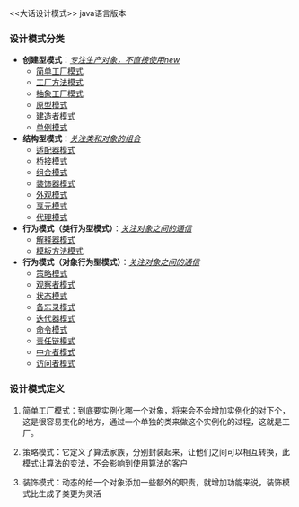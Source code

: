 <<大话设计模式>> java语言版本


### 设计模式分类
        
- **创建型模式**：<u>*专注生产对象，不直接使用new*</u>
    - [简单工厂模式](https://github.com/1546844168/java-design-patterns/tree/master/simple-factory)
    - [工厂方法模式](https://github.com/1546844168/java-design-patterns/tree/master/factory-method)
    - [抽象工厂模式](https://github.com/1546844168/java-design-patterns/tree/master/abstract-factory)
    - [原型模式](https://github.com/1546844168/java-design-patterns/tree/master/prototype)
    - [建造者模式](https://github.com/1546844168/java-design-patterns/tree/master/builder)
    - [单例模式](https://github.com/1546844168/java-design-patterns/tree/master/singleton)
- **结构型模式**：*<u>关注类和对象的组合</u>*
    - [适配器模式](https://github.com/1546844168/java-design-patterns/tree/master/adapter)
    - [桥接模式](https://github.com/1546844168/java-design-patterns/tree/master/bridge)
    - [组合模式](https://github.com/1546844168/java-design-patterns/tree/master/composite)
    - [装饰器模式](https://github.com/1546844168/java-design-patterns/tree/master/decorator)
    - [外观模式](https://github.com/1546844168/java-design-patterns/tree/master/facade)
    - [享元模式](https://github.com/1546844168/java-design-patterns/tree/master/flyweight)
    - [代理模式](https://github.com/1546844168/java-design-patterns/tree/master/proxy)
- **行为模式（类行为型模式）**：*<u>关注对象之间的通信</u>*
    - [解释器模式](https://github.com/1546844168/java-design-patterns/tree/master/interpreter)
    - [模板方法模式](https://github.com/1546844168/java-design-patterns/tree/master/template)
- **行为模式（对象行为型模式）**：*<u>关注对象之间的通信</u>*
    - [策略模式](https://github.com/1546844168/java-design-patterns/tree/master/strategy)
    - [观察者模式](https://github.com/1546844168/java-design-patterns/tree/master/observer)
    - [状态模式](https://github.com/1546844168/java-design-patterns/tree/master/state)
    - [备忘录模式](https://github.com/1546844168/java-design-patterns/tree/master/memento)
    - [迭代器模式](https://github.com/1546844168/java-design-patterns/tree/master/iteractor)
    - [命令模式](https://github.com/1546844168/java-design-patterns/tree/master/command)
    - [责任链模式](https://github.com/1546844168/java-design-patterns/tree/master/responsibility-chain)
    - [中介者模式](https://github.com/1546844168/java-design-patterns/tree/master/mediator)
    - [访问者模式](https://github.com/1546844168/java-design-patterns/tree/master/visitor)

### 设计模式定义
1. 简单工厂模式：到底要实例化哪一个对象，将来会不会增加实例化的对下个，这是很容易变化的地方，通过一个单独的类来做这个实例化的过程，这就是工厂。

2. 策略模式：它定义了算法家族，分别封装起来，让他们之间可以相互转换，此模式让算法的变法，不会影响到使用算法的客户

3. 装饰模式：动态的给一个对象添加一些额外的职责，就增加功能来说，装饰模式比生成子类更为灵活